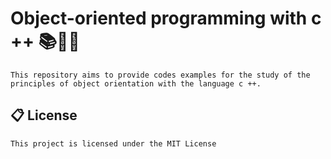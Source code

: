 # Object-oriented programming with c ++ 📚👨‍💻

    This repository aims to provide codes examples for the study of the principles of object orientation with the language c ++.


## 📋 License

    This project is licensed under the MIT License